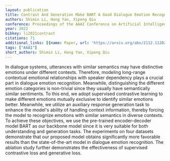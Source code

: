 ```yaml
---
layout: publication
title: Contrast And Generation Make BART A Good Dialogue Emotion Recognizer
authors: Shimin Li, Hang Yan, Xipeng Qiu
conference: Proceedings of the AAAI Conference on Artificial Intelligence
year: 2022
bibkey: li2021contrast
citations: 71
additional_links: [{name: Paper, url: 'https://arxiv.org/abs/2112.11202'}]
tags: ["AAAI"]
short_authors: Shimin Li, Hang Yan, Xipeng Qiu
---
```

In dialogue systems, utterances with similar semantics may have distinctive
emotions under different contexts. Therefore, modeling long-range contextual
emotional relationships with speaker dependency plays a crucial part in
dialogue emotion recognition. Meanwhile, distinguishing the different emotion
categories is non-trivial since they usually have semantically similar
sentiments. To this end, we adopt supervised contrastive learning to make
different emotions mutually exclusive to identify similar emotions better.
Meanwhile, we utilize an auxiliary response generation task to enhance the
model's ability of handling context information, thereby forcing the model to
recognize emotions with similar semantics in diverse contexts. To achieve these
objectives, we use the pre-trained encoder-decoder model BART as our backbone
model since it is very suitable for both understanding and generation tasks.
The experiments on four datasets demonstrate that our proposed model obtains
significantly more favorable results than the state-of-the-art model in
dialogue emotion recognition. The ablation study further demonstrates the
effectiveness of supervised contrastive loss and generative loss.